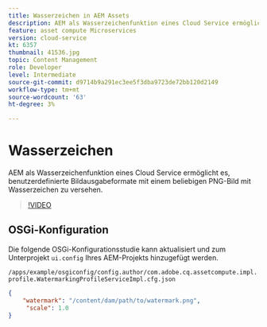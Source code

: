 ```yaml
---
title: Wasserzeichen in AEM Assets
description: AEM als Wasserzeichenfunktion eines Cloud Service ermöglicht es, benutzerdefinierte Bildausgabeformate mit einem beliebigen PNG-Bild mit Wasserzeichen zu versehen.
feature: asset compute Microservices
version: cloud-service
kt: 6357
thumbnail: 41536.jpg
topic: Content Management
role: Developer
level: Intermediate
source-git-commit: d9714b9a291ec3ee5f3dba9723de72bb120d2149
workflow-type: tm+mt
source-wordcount: '63'
ht-degree: 3%

---
```



# Wasserzeichen

AEM als Wasserzeichenfunktion eines Cloud Service ermöglicht es, benutzerdefinierte Bildausgabeformate mit einem beliebigen PNG-Bild mit Wasserzeichen zu versehen.

>[!VIDEO](https://video.tv.adobe.com/v/41536/?quality=12&learn=on)

## OSGi-Konfiguration

Die folgende OSGi-Konfigurationsstudie kann aktualisiert und zum Unterprojekt `ui.config` Ihres AEM-Projekts hinzugefügt werden.

`/apps/example/osgiconfig/config.author/com.adobe.cq.assetcompute.impl.profile.WatermarkingProfileServiceImpl.cfg.json`

```json
{
    "watermark": "/content/dam/path/to/watermark.png",
     "scale": 1.0
}
```
